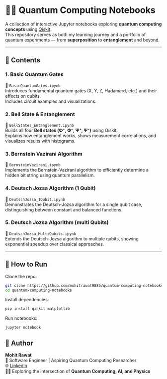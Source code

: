 # 🧑‍💻 Quantum Computing Notebooks

A collection of interactive Jupyter notebooks exploring **quantum computing concepts** using [Qiskit](https://qiskit.org/).  
This repository serves as both my learning journey and a portfolio of quantum experiments — from **superposition** to **entanglement** and beyond.

---

## 📘 Contents

### 1. Basic Quantum Gates
📂 `BasicQuantumGates.ipynb`  
Introduces fundamental quantum gates (X, Y, Z, Hadamard, etc.) and their effects on qubits.  
Includes circuit examples and visualizations.

### 2. Bell State & Entanglement
📂 `BellStates_Entanglement.ipynb`  
Builds all four **Bell states (Φ⁺, Φ⁻, Ψ⁺, Ψ⁻)** using Qiskit.  
Explains how entanglement works, shows measurement correlations, and visualizes results with histograms.

### 3. Bernstein Vazirani Algorithm
📂 `BernsteinVazirani.ipynb`  
Implements the Bernstein-Vazirani algorithm to efficiently determine a hidden bit string using quantum parallelism.

### 4. Deutsch Jozsa Algorithm (1 Qubit)
📂 `DeutschJozsa_1Qubit.ipynb`  
Demonstrates the Deutsch-Jozsa algorithm for a single qubit case, distinguishing between constant and balanced functions.

### 5. Deutsch Jozsa Algorithm (multi Qubits)
📂 `DeutschJozsa_MultiQubits.ipynb`  
Extends the Deutsch-Jozsa algorithm to multiple qubits, showing exponential speedup over classical approaches.


---

## 🚀 How to Run

Clone the repo:

```bash
git clone https://github.com/mohitrawat9885/quantum-computing-notebooks.git
cd quantum-computing-notebooks
```

Install dependencies:
```bash
pip install qiskit matplotlib
```

Run notebooks:
```bash
jupyter notebook
```



## 👤 Author

**Mohit Rawat**  
💼 Software Engineer | Aspiring Quantum Computing Researcher  
🌐 [LinkedIn](https://www.linkedin.com/in/astro-mohitrawat/)  
🧑‍💻 Exploring the intersection of **Quantum Computing, AI, and Physics**
